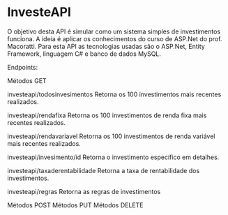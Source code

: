 # InvesteAPI
O objetivo desta API é simular como um sistema simples de investimentos funciona. A ideia é aplicar os conhecimentos do curso de ASP.Net do prof. Macoratti.
Para esta API as tecnologias usadas são o ASP.Net, Entity Framework, linguagem C# e banco de dados MySQL.

Endpoints:

Métodos GET

investeapi/todosinvesimentos
Retorna os 100 investimentos mais recentes realizados.

investeapi/rendafixa
Retorna os 100 investimentos de renda fixa mais recentes realizados.

investeapi/rendavariavel
Retorna os 100 investimentos de renda variável mais recentes realizados.

investeapi/invesimento/id
Retorna o investimento específico em detalhes.

investeapi/taxaderentabilidade
Retorna a taxa de rentabilidade dos investimentos.

investeapi/regras
Retorna as regras de investimentos

Métodos POST
Métodos PUT
Métodos DELETE
